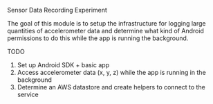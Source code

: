 Sensor Data Recording Experiment

The goal of this module is to setup the infrastructure for logging large quantities of accelerometer data and determine what kind of Android permissions to do this while the app is running the background.

TODO
1. Set up Android SDK + basic app
2. Access accelerometer data (x, y, z) while the app is running in the background
3. Determine an AWS datastore and create helpers to connect to the service
